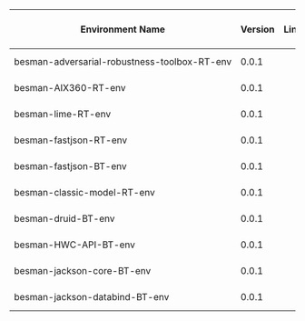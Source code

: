 | Environment Name | Version | Link | Status | Publisher | Publish Date | Contributors | Last Update Date | Notes |
|------------------|---------|------|--------|-----------|--------------|--------------|------------------|-------|
| <nobr>besman-adversarial-robustness-toolbox-RT-env</nobr> | 0.0.1 |  | Published | <nobr>BeS Community Lab</nobr> | 2024-12-20 |  | 2024-12-20 |  |
| <nobr>besman-AIX360-RT-env</nobr> | 0.0.1 |  | Published | <nobr>BeS Community Lab</nobr> | 2024-12-20 |  | 2024-12-20 |  |
| <nobr>besman-lime-RT-env</nobr> | 0.0.1 |  | Published | <nobr>BeS Community Lab</nobr> | 2024-12-20 |  | 2024-12-20 |  |
| <nobr>besman-fastjson-RT-env</nobr> | 0.0.1 |  | Published | <nobr>BeS Community Lab</nobr> | 2022-07-14 |  | 2024-04-16 |  |
| <nobr>besman-fastjson-BT-env</nobr> | 0.0.1 |  | Published | <nobr>BeS Community Lab</nobr> | 2022-07-14 |  | 2024-04-16 |  |
| <nobr>besman-classic-model-RT-env</nobr> | 0.0.1 |  | Published | <nobr>BeS Community Lab</nobr> | 2024-05-27 |  | 2024-05-21 |  |
| <nobr>besman-druid-BT-env</nobr> | 0.0.1 |  | Published | <nobr>BeS Community Lab</nobr> | 2024-04-02 |  | 2024-04-02 |  |
| <nobr>besman-HWC-API-BT-env</nobr> | 0.0.1 |  | Published | <nobr>BeS Community Lab</nobr> | 2024-04-02 |  | 2024-04-02 |  |
| <nobr>besman-jackson-core-BT-env</nobr> | 0.0.1 |  | Published | <nobr>BeS Community Lab</nobr> | 2024-04-25 |  | 2024-04-25 |  |
| <nobr>besman-jackson-databind-BT-env</nobr> | 0.0.1 |  | Published | <nobr>BeS Community Lab</nobr> | 2024-04-02 |  | 2024-04-02 |  |
